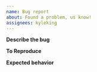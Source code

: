 ```yaml
---
name: Bug report
about: Found a problem, us know!
assignees: kyleking
---
```


**Describe the bug**
<!-- Describe the bug and any other relevant information, such as: `corallium` version, Operating System Type and Version (MacOS 13.2 vs. Window 8), etc.  -->

**To Reproduce**
<!-- What steps or code snippets can allow someone else to replicate the issue -->

**Expected behavior**
<!-- What did you expect? -->
